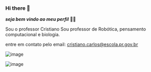 ### Hi there 👋
***seja bem vindo ao meu perfil*** 👱‍♂️

Sou o professor Cristiano
Sou professor de Robótica, pensamento  computacional e biologia.

entre em contato pelo email:
cristiano.carlos@escola.pr.gov.br 



![image](https://github.com/cristianocarlos10/cristianocarlos10/assets/134663680/3ffbef01-398a-4a9d-b05c-d8eb883ff45d)

![image](https://github.com/cristianocarlos10/cristianocarlos10/assets/134663680/2aaded20-717d-4210-aa20-99a1ee60398b)
